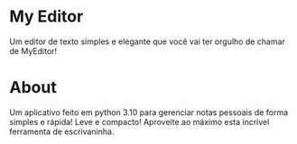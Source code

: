 # My Editor
Um editor de texto simples e elegante que você vai ter orgulho de chamar de MyEditor!

# About
Um aplicativo feito em python 3.10 para gerenciar notas pessoais de forma simples e rápida!
Leve e compacto! Aproveite ao máximo esta incrível ferramenta de escrivaninha.
